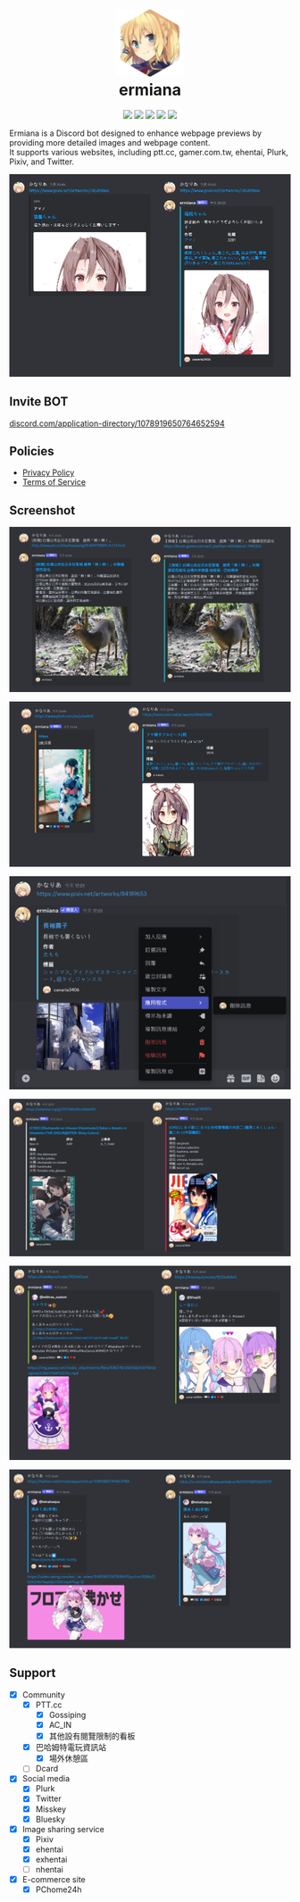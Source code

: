 <h1 align="center">
    <img width="120" height="120" src="pic/logo.svg" alt=""><br>
    ermiana
</h1>

<p align="center">
    <a href="https://github.com/canaria3406/ermiana/blob/master/LICENSE"><img src="https://img.shields.io/github/license/canaria3406/ermiana?style=flat-square"></a>
    <a href="https://github.com/canaria3406/ermiana"><img src="https://img.shields.io/github/stars/canaria3406/ermiana?style=flat-square"></a>
    <a href="https://discord.com/application-directory/1078919650764652594"><img src="https://img.shields.io/endpoint?url=https%3A%2F%2Fermiana-count.canaria.cc%2F&style=flat-square&logo=Discord&logoColor=white&cacheSeconds=7200"></a>
    <a href="https://discord.com/api/oauth2/authorize?client_id=1078919650764652594&permissions=274878000128&scope=bot%20applications.commands"><img src="https://img.shields.io/badge/invite-%E2%9C%94%20BOT-7289da?style=flat-square&logo=discord&logoColor=white"></a>
    <a href="https://discord.gg/QBwjpHcMyw"><img src="https://img.shields.io/discord/1172363356406042684?style=flat-square&logo=Discord&logoColor=white&label=support&color=yellow"></a>
</p>

Ermiana is a Discord bot designed to enhance webpage previews by providing more detailed images and webpage content.  
It supports various websites, including ptt.cc, gamer.com.tw, ehentai, Plurk, Pixiv, and Twitter.  

![demo](pic/demo1.png)

## Invite BOT

[discord.com/application-directory/1078919650764652594](https://discord.com/application-directory/1078919650764652594)

## Policies

- [Privacy Policy](doc/privacy-policy.md)
- [Terms of Service](doc/terms-of-service.md)

## Screenshot

![demo](pic/demo2.png)

![demo](pic/demo7.png)

![demo](pic/demo6.png)

![demo](pic/demo3.png)

![demo](pic/demo5.png)

![demo](pic/demo4.png)

## Support

- [x] Community
  - [x] PTT.cc
    - [x] Gossiping
    - [x] AC_IN
    - [x] 其他設有閱覽限制的看板
  - [x] 巴哈姆特電玩資訊站
    - [x] 場外休憩區
  - [ ] Dcard
- [x] Social media
  - [x] Plurk
  - [x] Twitter
  - [x] Misskey
  - [x] Bluesky
- [x] Image sharing service
  - [x] Pixiv
  - [x] ehentai
  - [x] exhentai
  - [ ] nhentai
- [x] E-commerce site
  - [x] PChome24h
